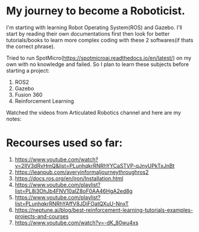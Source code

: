 # My journey to become a Roboticist.

I'm starting with learning Robot Operating System(ROS) and Gazebo. I'll start by reading their own documentations first then look for better tutorials/books to learn more complex coding with these 2 softwares(if thats the correct phrase). 

Tried to run SpotMicro(https://spotmicroai.readthedocs.io/en/latest/) on my own with no knowledge and failed. 
So I plan to learn these subjects before starting a project:
1. ROS2
2. Gazebo
3. Fusion 360
4. Reinforcement Learning

Watched the videos from Articulated Robotics channel and here are my notes:


# Recourses used so far:
1. https://www.youtube.com/watch?v=2lIV3dRvHmQ&list=PLunhqkrRNRhYYCaSTVP-qJnyUPkTxJnBt
2. https://leanpub.com/averyinformaljourneythroughros2
3. https://docs.ros.org/en/iron/Installation.html
4. https://www.youtube.com/playlist?list=PL8i3OhJb4FNV10aIZ8oF0AA46HgA2ed8g
5. https://www.youtube.com/playlist?list=PLunhqkrRNRhYAffV8JDiFOatQXuU-NnxT
6. https://neptune.ai/blog/best-reinforcement-learning-tutorials-examples-projects-and-courses
7. https://www.youtube.com/watch?v=-dK_80wu4xs
